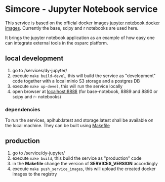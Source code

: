 # Simcore - Jupyter Notebook service

This service is based on the official docker images [jupyter notebook docker images](https://jupyter-docker-stacks.readthedocs.io/en/latest/using/selecting.html#jupyter-base-notebook).
Currently the base, scipy and r notebooks are used here.

It brings the jupyter notebook application as an example of how easy one can integrate external tools in the osparc platform.

## local development

1. go to /services/dy-jupyter/
2. execute `make build-devel`, this will build the service as "development" code together with a local minio S3 storage and a postgres DB
3. execute `make up-devel`, this will run the service locally
4. open browser at [localhost:8888](localhost:8888) (for base-notebook, 8889 and 8890 or scipy and r- notebooks)

### dependencies

To run the services, apihub:latest and storage:latest shall be available on the local machine. They can be built using [Makefile](Makefile)

## production

1. go to /service/dy-jupyter/
2. execute `make build`, this build the service as "production" code
3. in the __Makefile__ change the version of __SERVICES_VERSION__ accordingly
4. execute `make push_service_images`, this will upload the created docker images to the registry
